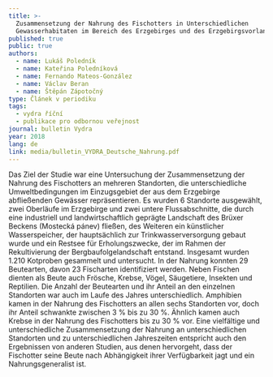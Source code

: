 ```yaml
---
title: >-
  Zusammensetzung der Nahrung des Fischotters in Unterschiedlichen
  Gewasserhabitaten im Bereich des Erzgebirges und des Erzgebirgsvorlandes
published: true
public: true
authors:
  - name: Lukáš Poledník
  - name: Kateřina Poledníková
  - name: Fernando Mateos-González
  - name: Václav Beran
  - name: Štěpán Zápotočný
type: Článek v periodiku
tags:
  - vydra říční
  - publikace pro odbornou veřejnost
journal: bulletin Vydra
year: 2018
lang: de
link: media/bulletin_VYDRA_Deutsche_Nahrung.pdf
---
```

Das Ziel der Studie war eine Untersuchung der Zusammensetzung der Nahrung des Fischotters an mehreren Standorten, die unterschiedliche Umweltbedingungen im Einzugsgebiet der aus dem Erzgebirge abfließenden Gewässer repräsentieren. Es wurden 6 Standorte ausgewählt,  zwei Oberläufe im Erzgebirge und zwei untere Flussabschnitte, die durch eine industriell und landwirtschaftlich geprägte Landschaft des Brüxer Beckens (Mostecká pánev) fließen, des Weiteren ein künstlicher Wasserspeicher, der hauptsächlich zur Trinkwasserversorgung gebaut wurde und ein Restsee für Erholungszwecke, der im Rahmen der Rekultivierung der Bergbaufolgelandschaft entstand. Insgesamt wurden 1.210 Kotproben gesammelt und untersucht.  In der Nahrung konnten 29 Beutearten, davon 23 Fischarten identifiziert werden. Neben Fischen dienten als Beute auch Frösche, Krebse, Vögel, Säugetiere, Insekten und Reptilien. Die Anzahl der Beutearten und ihr Anteil an den einzelnen Standorten war auch im Laufe des Jahres unterschiedlich. Amphibien kamen in der Nahrung des Fischotters an allen sechs Standorten vor, doch ihr Anteil schwankte zwischen 3 % bis zu 30 %. Ähnlich kamen auch Krebse in der Nahrung des Fischotters bis zu 30 % vor. Eine vielfältige und unterschiedliche Zusammensetzung der Nahrung an unterschiedlichen Standorten und zu unterschiedlichen Jahreszeiten entspricht auch den Ergebnissen von anderen Studien, aus denen hervorgeht, dass der Fischotter seine Beute nach Abhängigkeit ihrer Verfügbarkeit jagt und ein Nahrungsgeneralist ist.
